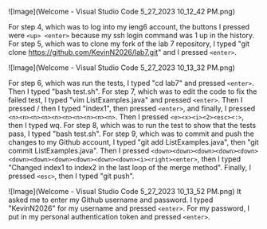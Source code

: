 ![Image](Welcome - Visual Studio Code 5_27_2023 10_12_42 PM.png)

For step 4, which was to log into my ieng6 account, the buttons I pressed were ```<up> <enter>``` because my ssh login command was 1 up in the history. For step 5, which was to clone my fork of the lab 7 repository, I typed "git clone https://github.com/KevinN2026/lab7.git" and I pressed ```<enter>```. 

![Image](Welcome - Visual Studio Code 5_27_2023 10_13_32 PM.png)

For step 6, which was run the tests, I typed "cd lab7" and pressed ```<enter>```. Then I typed "bash test.sh". For step 7, which was to edit the code to fix the failed test, I typed "vim ListExamples.java" and pressed ```<enter>```. Then I pressed / then I typed "index1", then pressed ```<enter>```, and finally, I pressed ```<n><n><n><n><n><n><n><n><n><n>```. Then I pressed ```<e><x><i><2><esc><:>```, then I typed wq. For step 8, which was to run the test to show that the tests pass, I typed "bash test.sh". For step 9, which was to commit and push the changes to my Github account, I typed "git add ListExamples.java", then "git commit ListExamples.java". Then I pressed ```<down><down><down><down><down><down><down><down><down><down><down><i><right><enter>```, then I typed "Changed index1 to index2 in the last loop of the merge method". Finally, I pressed ```<esc>```, then I typed "git push". 

![Image](Welcome - Visual Studio Code 5_27_2023 10_13_52 PM.png)
It asked me to enter my Github username and password. I typed "KevinN2026" for my username and pressed ```<enter>```. For my password, I put in my personal authentication token and pressed ```<enter>```.

